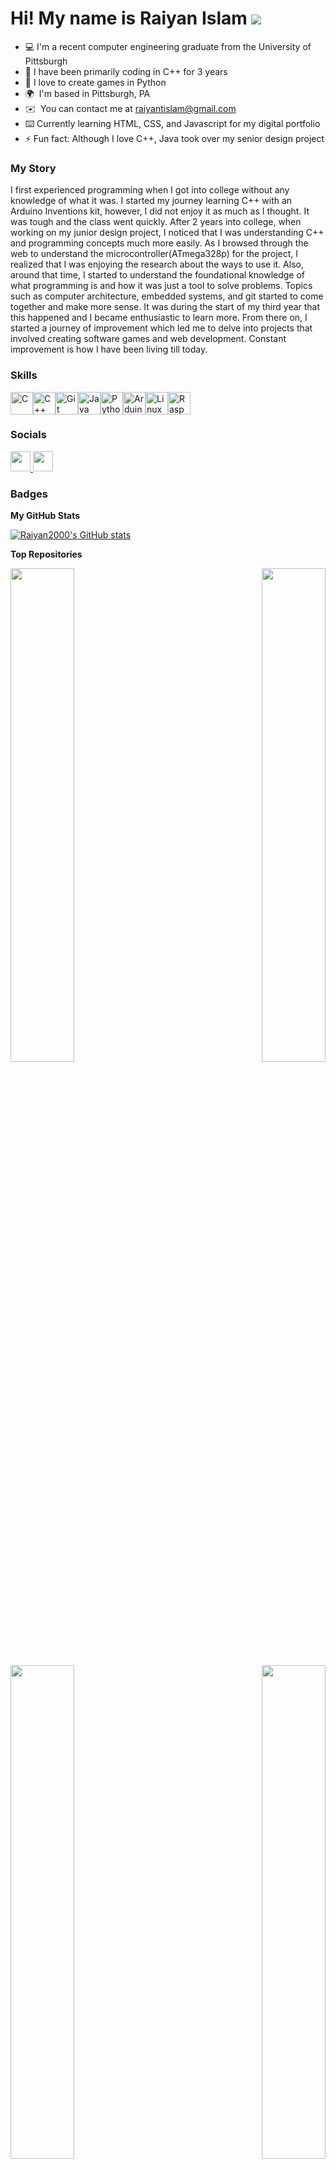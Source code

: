 Hi! My name is Raiyan Islam ![](https://user-images.githubusercontent.com/18350557/176309783-0785949b-9127-417c-8b55-ab5a4333674e.gif)
====================================================================================================================================


- 💻	I'm a recent computer engineering graduate from the University of Pittsburgh 
- 🔭 I have been primarily coding in C++ for 3 years
- 🐍 I love to create games in Python
- 🌍  I'm based in Pittsburgh, PA
- ✉️  You can contact me at [raiyantislam@gmail.com](mailto:raiyantislam@gmail.com)
- ⌨️ Currently learning HTML, CSS, and Javascript for my digital portfolio
- ⚡ Fun fact: Although I love C++, Java took over my senior design project

### My Story
I first experienced programming when I got into college without any knowledge of what it was. I started my journey learning C++ with an Arduino Inventions kit, however, I did not enjoy it as much as I thought. It was tough and the class went quickly. After 2 years into college, when working on my junior design project, I noticed that I was understanding C++ and programming concepts much more easily. As I browsed through the web to understand the microcontroller(ATmega328p) for the project, I realized that I was enjoying the research about the ways to use it. Also, around that time, I started to understand the foundational knowledge of what programming is and how it was just a tool to solve problems. Topics such as computer architecture, embedded systems, and git started to come together and make more sense. It was during the start of my third year that this happened and I became enthusiastic to learn more. From there on, I started a journey of improvement which led me to delve into projects that involved creating software games and web development. Constant improvement is how I have been living till today.

### Skills


<p align="left">
<a href="https://docs.microsoft.com/en-us/cpp/?view=msvc-170" target="_blank" rel="noreferrer"><img src="https://raw.githubusercontent.com/danielcranney/readme-generator/main/public/icons/skills/c-colored.svg" width="36" height="36" alt="C" /></a><a href="https://docs.microsoft.com/en-us/cpp/?view=msvc-170" target="_blank" rel="noreferrer"><img src="https://raw.githubusercontent.com/danielcranney/readme-generator/main/public/icons/skills/cplusplus-colored.svg" width="36" height="36" alt="C++" /></a><a href="https://git-scm.com/" target="_blank" rel="noreferrer"><img src="https://raw.githubusercontent.com/danielcranney/readme-generator/main/public/icons/skills/git-colored.svg" width="36" height="36" alt="Git" /></a><a href="https://www.oracle.com/java/" target="_blank" rel="noreferrer"><img src="https://raw.githubusercontent.com/danielcranney/readme-generator/main/public/icons/skills/java-colored.svg" width="36" height="36" alt="Java" /></a><a href="https://www.python.org/" target="_blank" rel="noreferrer"><img src="https://raw.githubusercontent.com/danielcranney/readme-generator/main/public/icons/skills/python-colored.svg" width="36" height="36" alt="Python" /></a><a href="https://store.arduino.cc/?gclid=Cj0KCQjw2eilBhCCARIsAG0Pf8uueBifykWcsSS4LPESeGQfxGVKJYnzV7bz471XfknQJy_1VINVWM8aAkLtEALw_wcB" target="_blank" rel="noreferrer"><img src="https://raw.githubusercontent.com/danielcranney/readme-generator/main/public/icons/skills/arduino-colored.svg" width="36" height="36" alt="Arduino" /></a><a href="https://www.linux.org" target="_blank" rel="noreferrer"><img src="https://raw.githubusercontent.com/danielcranney/readme-generator/main/public/icons/skills/linux-colored.svg" width="36" height="36" alt="Linux" /></a><a href="https://www.raspberrypi.org/" target="_blank" rel="noreferrer"><img src="https://raw.githubusercontent.com/danielcranney/readme-generator/main/public/icons/skills/raspberrypi-colored.svg" width="36" height="36" alt="Raspberry Pi" /></a>
</p>


### Socials

<p align="left"> <a href="https://www.github.com/Raiyan2000" target="_blank" rel="noreferrer"> <picture> <source media="(prefers-color-scheme: dark)" srcset="https://raw.githubusercontent.com/danielcranney/readme-generator/main/public/icons/socials/github-dark.svg" /> <source media="(prefers-color-scheme: light)" srcset="https://raw.githubusercontent.com/danielcranney/readme-generator/main/public/icons/socials/github.svg" /> <img src="https://raw.githubusercontent.com/danielcranney/readme-generator/main/public/icons/socials/github.svg" width="32" height="32" /> </picture> </a> <a href="https://www.linkedin.com/in/raiyan-islam23" target="_blank" rel="noreferrer"> <picture> <source media="(prefers-color-scheme: dark)" srcset="https://raw.githubusercontent.com/danielcranney/readme-generator/main/public/icons/socials/linkedin-dark.svg" /> <source media="(prefers-color-scheme: light)" srcset="https://raw.githubusercontent.com/danielcranney/readme-generator/main/public/icons/socials/linkedin.svg" /> <img src="https://raw.githubusercontent.com/danielcranney/readme-generator/main/public/icons/socials/linkedin.svg" width="32" height="32" /> </picture> </a></p>

### Badges

<b>My GitHub Stats</b>

<a href="http://www.github.com/Raiyan2000"><img src="https://github-readme-stats.vercel.app/api?username=Raiyan2000&show_icons=true&hide=&count_private=true&title_color=0891b2&text_color=ffffff&icon_color=0891b2&bg_color=1c1917&hide_border=true&show_icons=true" alt="Raiyan2000's GitHub stats" /></a>

<b>Top Repositories</b>

<div width="100%" align="center"><a href="https://github.com/Raiyan2000/LED-Checkers-App-with-Voice-Recognition" align="left"><img align="left" width="45%" src="https://github-readme-stats.vercel.app/api/pin/?username=Raiyan2000&repo=LED-Checkers-App-with-Voice-Recognition&title_color=0891b2&text_color=ffffff&icon_color=0891b2&bg_color=1c1917&hide_border=true&locale=en" /></a><a href="https://github.com/Raiyan2000/ece1145--NuclearWarElephants-YRJ-" align="right"><img align="right" width="45%" src="https://github-readme-stats.vercel.app/api/pin/?username=Raiyan2000&repo=ece1145--NuclearWarElephants-YRJ-&title_color=0891b2&text_color=ffffff&icon_color=0891b2&bg_color=1c1917&hide_border=true&locale=en" /></a></div><br /><br /><br /><br /><br /><br /><br />

<br /><br /><br /><br /><br />

<div width="100%" align="center"><a href="https://github.com/Raiyan2000/Basketball-Showdown-Hoops-and-Hazards" align="left"><img align="left" width="45%" src="https://github-readme-stats.vercel.app/api/pin/?username=Raiyan2000&repo=Basketball-Showdown-Hoops-and-Hazards&title_color=0891b2&text_color=ffffff&icon_color=0891b2&bg_color=1c1917&hide_border=true&locale=en" /></a><a href="https://github.com/Raiyan2000/Design_Project_2" align="right"><img align="right" width="45%" src="https://github-readme-stats.vercel.app/api/pin/?username=Raiyan2000&repo=Design_Project_2&title_color=0891b2&text_color=ffffff&icon_color=0891b2&bg_color=1c1917&hide_border=true&locale=en" /></a></div>
<!--
**Raiyan2000/Raiyan2000** is a ✨ _special_ ✨ repository because its `README.md` (this file) appears on your GitHub profile.

Here are some ideas to get you started:

- 🔭 I’m currently working on ...
- 🌱 I’m currently learning ...
- 👯 I’m looking to collaborate on ...
- 🤔 I’m looking for help with ...
- 💬 Ask me about ...
- 📫 How to reach me: ...
- 😄 Pronouns: ...
- ⚡ Fun fact: ...
-->
